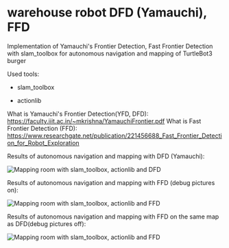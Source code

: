 # warehouse robot DFD (Yamauchi), FFD

Implementation of Yamauchi's Frontier Detection, Fast Frontier Detection with slam_toolbox for autonomous navigation and mapping of TurtleBot3 burger

Used tools:

  - slam_toolbox

  - actionlib

What is Yamauchi's Frontier Detection(YFD, DFD): https://faculty.iiit.ac.in/~mkrishna/YamauchiFrontier.pdf
What is Fast Frontier Detection (FFD): https://www.researchgate.net/publication/221456688_Fast_Frontier_Detection_for_Robot_Exploration

Results of autonomous navigation and mapping with DFD (Yamauchi):

![Mapping room with slam_toolbox, actionlib and DFD](https://github.com/kipariss1/warehouse_robot/blob/master/YFD.gif)

Results of autonomous navigation and mapping with FFD (debug pictures on):

![Mapping room with slam_toolbox, actionlib and FFD](https://github.com/kipariss1/warehouse_robot/blob/master/Working_FFD-turtlebot_sim.gif)

Results of autonomous navigation and mapping with FFD on the same map as DFD(debug pictures off):

![Mapping room with slam_toolbox, actionlib and FFD](https://github.com/kipariss1/warehouse_robot/blob/master/working_FFD_big_map.gif)

